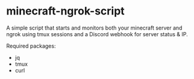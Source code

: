 # minecraft-ngrok-script
A simple script that starts and monitors both your minecraft server and ngrok using tmux sessions and a Discord webhook for server status &amp; IP.

Required packages:
- jq
- tmux
- curl
